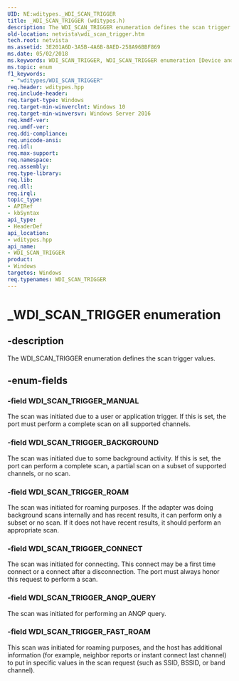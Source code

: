 ```yaml
---
UID: NE:wditypes._WDI_SCAN_TRIGGER
title: _WDI_SCAN_TRIGGER (wditypes.h)
description: The WDI_SCAN_TRIGGER enumeration defines the scan trigger values.
old-location: netvista\wdi_scan_trigger.htm
tech.root: netvista
ms.assetid: 3E201A6D-3A5B-4A6B-8AED-258A96BBF869
ms.date: 05/02/2018
ms.keywords: WDI_SCAN_TRIGGER, WDI_SCAN_TRIGGER enumeration [Device and Driver Installation], WDI_SCAN_TRIGGER_ANQP_QUERY, WDI_SCAN_TRIGGER_BACKGROUND, WDI_SCAN_TRIGGER_CONNECT, WDI_SCAN_TRIGGER_FAST_ROAM, WDI_SCAN_TRIGGER_MANUAL, WDI_SCAN_TRIGGER_ROAM, _WDI_SCAN_TRIGGER, netvista.wdi_scan_trigger, netvista.wifi_scan_trigger, wditypes/WDI_SCAN_TRIGGER, wditypes/WDI_SCAN_TRIGGER_ANQP_QUERY, wditypes/WDI_SCAN_TRIGGER_BACKGROUND, wditypes/WDI_SCAN_TRIGGER_CONNECT, wditypes/WDI_SCAN_TRIGGER_FAST_ROAM, wditypes/WDI_SCAN_TRIGGER_MANUAL, wditypes/WDI_SCAN_TRIGGER_ROAM
ms.topic: enum
f1_keywords:
 - "wditypes/WDI_SCAN_TRIGGER"
req.header: wditypes.hpp
req.include-header: 
req.target-type: Windows
req.target-min-winverclnt: Windows 10
req.target-min-winversvr: Windows Server 2016
req.kmdf-ver: 
req.umdf-ver: 
req.ddi-compliance: 
req.unicode-ansi: 
req.idl: 
req.max-support: 
req.namespace: 
req.assembly: 
req.type-library: 
req.lib: 
req.dll: 
req.irql: 
topic_type:
- APIRef
- kbSyntax
api_type:
- HeaderDef
api_location:
- wditypes.hpp
api_name:
- WDI_SCAN_TRIGGER
product:
- Windows
targetos: Windows
req.typenames: WDI_SCAN_TRIGGER
---
```


# _WDI_SCAN_TRIGGER enumeration


## -description


The WDI_SCAN_TRIGGER enumeration defines the scan trigger values.


## -enum-fields




### -field WDI_SCAN_TRIGGER_MANUAL

The scan was initiated due to a user or application trigger. If this is set, the port must perform a complete scan on all supported channels. 


### -field WDI_SCAN_TRIGGER_BACKGROUND

The scan was initiated due to some background activity. If this is set, the port can perform a complete scan, a partial scan on a subset of supported channels, or no scan.


### -field WDI_SCAN_TRIGGER_ROAM

The scan was initiated for roaming purposes. If the adapter was doing background scans internally and has recent results, it can perform only a subset or no scan. If it does not have recent results, it should perform an appropriate scan.


### -field WDI_SCAN_TRIGGER_CONNECT

The scan was initiated for connecting. This connect may be a first time connect or a connect after a disconnection. The port must always honor this request to perform a scan.


### -field WDI_SCAN_TRIGGER_ANQP_QUERY

The scan was initiated for performing an ANQP query.


### -field WDI_SCAN_TRIGGER_FAST_ROAM

This scan was initiated for roaming purposes, and the host has additional information (for example, neighbor reports or instant connect last channel) to put in specific values in the scan request (such as SSID, BSSID, or band channel).

